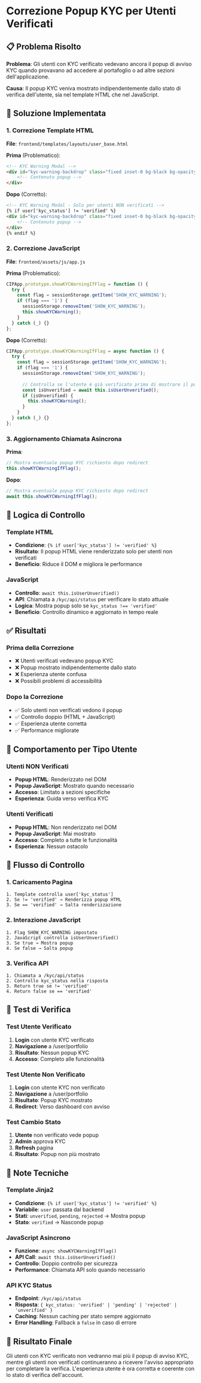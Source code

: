 # Correzione Popup KYC per Utenti Verificati

## 📋 Problema Risolto

**Problema**: Gli utenti con KYC verificato vedevano ancora il popup di avviso KYC quando provavano ad accedere al portafoglio o ad altre sezioni dell'applicazione.

**Causa**: Il popup KYC veniva mostrato indipendentemente dallo stato di verifica dell'utente, sia nel template HTML che nel JavaScript.

## 🎯 Soluzione Implementata

### 1. Correzione Template HTML

**File**: `frontend/templates/layouts/user_base.html`

**Prima** (Problematico):
```html
<!-- KYC Warning Modal -->
<div id="kyc-warning-backdrop" class="fixed inset-0 bg-black bg-opacity-40 hidden items-center justify-center z-50">
    <!-- Contenuto popup -->
</div>
```

**Dopo** (Corretto):
```html
<!-- KYC Warning Modal - Solo per utenti NON verificati -->
{% if user['kyc_status'] != 'verified' %}
<div id="kyc-warning-backdrop" class="fixed inset-0 bg-black bg-opacity-40 hidden items-center justify-center z-50">
    <!-- Contenuto popup -->
</div>
{% endif %}
```

### 2. Correzione JavaScript

**File**: `frontend/assets/js/app.js`

**Prima** (Problematico):
```javascript
CIPApp.prototype.showKYCWarningIfFlag = function () {
  try {
    const flag = sessionStorage.getItem('SHOW_KYC_WARNING');
    if (flag === '1') {
      sessionStorage.removeItem('SHOW_KYC_WARNING');
      this.showKYCWarning();
    }
  } catch (_) {}
};
```

**Dopo** (Corretto):
```javascript
CIPApp.prototype.showKYCWarningIfFlag = async function () {
  try {
    const flag = sessionStorage.getItem('SHOW_KYC_WARNING');
    if (flag === '1') {
      sessionStorage.removeItem('SHOW_KYC_WARNING');
      
      // Controlla se l'utente è già verificato prima di mostrare il popup
      const isUnverified = await this.isUserUnverified();
      if (isUnverified) {
        this.showKYCWarning();
      }
    }
  } catch (_) {}
};
```

### 3. Aggiornamento Chiamata Asincrona

**Prima**:
```javascript
// Mostra eventuale popup KYC richiesto dopo redirect
this.showKYCWarningIfFlag();
```

**Dopo**:
```javascript
// Mostra eventuale popup KYC richiesto dopo redirect
await this.showKYCWarningIfFlag();
```

## 🔧 Logica di Controllo

### Template HTML
- **Condizione**: `{% if user['kyc_status'] != 'verified' %}`
- **Risultato**: Il popup HTML viene renderizzato solo per utenti non verificati
- **Beneficio**: Riduce il DOM e migliora le performance

### JavaScript
- **Controllo**: `await this.isUserUnverified()`
- **API**: Chiamata a `/kyc/api/status` per verificare lo stato attuale
- **Logica**: Mostra popup solo se `kyc_status !== 'verified'`
- **Beneficio**: Controllo dinamico e aggiornato in tempo reale

## ✅ Risultati

### Prima della Correzione
- ❌ Utenti verificati vedevano popup KYC
- ❌ Popup mostrato indipendentemente dallo stato
- ❌ Esperienza utente confusa
- ❌ Possibili problemi di accessibilità

### Dopo la Correzione
- ✅ Solo utenti non verificati vedono il popup
- ✅ Controllo doppio (HTML + JavaScript)
- ✅ Esperienza utente corretta
- ✅ Performance migliorate

## 🎨 Comportamento per Tipo Utente

### Utenti NON Verificati
- **Popup HTML**: Renderizzato nel DOM
- **Popup JavaScript**: Mostrato quando necessario
- **Accesso**: Limitato a sezioni specifiche
- **Esperienza**: Guida verso verifica KYC

### Utenti Verificati
- **Popup HTML**: Non renderizzato nel DOM
- **Popup JavaScript**: Mai mostrato
- **Accesso**: Completo a tutte le funzionalità
- **Esperienza**: Nessun ostacolo

## 🔄 Flusso di Controllo

### 1. Caricamento Pagina
```
1. Template controlla user['kyc_status']
2. Se != 'verified' → Renderizza popup HTML
3. Se == 'verified' → Salta renderizzazione
```

### 2. Interazione JavaScript
```
1. Flag SHOW_KYC_WARNING impostato
2. JavaScript controlla isUserUnverified()
3. Se true → Mostra popup
4. Se false → Salta popup
```

### 3. Verifica API
```
1. Chiamata a /kyc/api/status
2. Controllo kyc_status nella risposta
3. Return true se != 'verified'
4. Return false se == 'verified'
```

## 🧪 Test di Verifica

### Test Utente Verificato
1. **Login** con utente KYC verificato
2. **Navigazione** a /user/portfolio
3. **Risultato**: Nessun popup KYC
4. **Accesso**: Completo alle funzionalità

### Test Utente Non Verificato
1. **Login** con utente KYC non verificato
2. **Navigazione** a /user/portfolio
3. **Risultato**: Popup KYC mostrato
4. **Redirect**: Verso dashboard con avviso

### Test Cambio Stato
1. **Utente** non verificato vede popup
2. **Admin** approva KYC
3. **Refresh** pagina
4. **Risultato**: Popup non più mostrato

## 📝 Note Tecniche

### Template Jinja2
- **Condizione**: `{% if user['kyc_status'] != 'verified' %}`
- **Variabile**: `user` passata dal backend
- **Stati**: `unverified`, `pending`, `rejected` → Mostra popup
- **Stato**: `verified` → Nasconde popup

### JavaScript Asincrono
- **Funzione**: `async showKYCWarningIfFlag()`
- **API Call**: `await this.isUserUnverified()`
- **Controllo**: Doppio controllo per sicurezza
- **Performance**: Chiamata API solo quando necessario

### API KYC Status
- **Endpoint**: `/kyc/api/status`
- **Risposta**: `{ kyc_status: 'verified' | 'pending' | 'rejected' | 'unverified' }`
- **Caching**: Nessun caching per stato sempre aggiornato
- **Error Handling**: Fallback a `false` in caso di errore

## 🎉 Risultato Finale

Gli utenti con KYC verificato non vedranno mai più il popup di avviso KYC, mentre gli utenti non verificati continueranno a ricevere l'avviso appropriato per completare la verifica. L'esperienza utente è ora corretta e coerente con lo stato di verifica dell'account.
